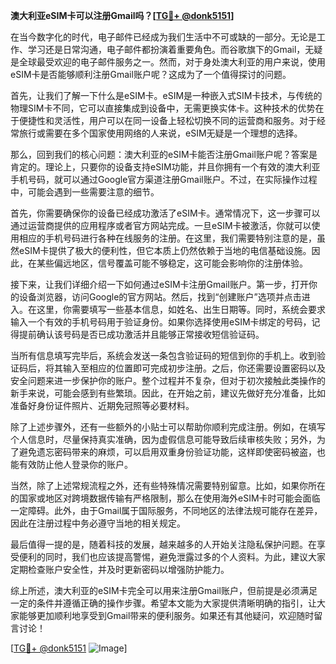 **澳大利亚eSIM卡可以注册Gmail吗？[[TG💪+ @donk5151](https://t.me/s/donk5151)]**

在当今数字化的时代，电子邮件已经成为我们生活中不可或缺的一部分。无论是工作、学习还是日常沟通，电子邮件都扮演着重要角色。而谷歌旗下的Gmail，无疑是全球最受欢迎的电子邮件服务之一。然而，对于身处澳大利亚的用户来说，使用eSIM卡是否能够顺利注册Gmail账户呢？这成为了一个值得探讨的问题。

首先，让我们了解一下什么是eSIM卡。eSIM是一种嵌入式SIM卡技术，与传统的物理SIM卡不同，它可以直接集成到设备中，无需更换实体卡。这种技术的优势在于便捷性和灵活性，用户可以在同一设备上轻松切换不同的运营商和服务。对于经常旅行或需要在多个国家使用网络的人来说，eSIM无疑是一个理想的选择。

那么，回到我们的核心问题：澳大利亚的eSIM卡能否注册Gmail账户呢？答案是肯定的。理论上，只要你的设备支持eSIM功能，并且你拥有一个有效的澳大利亚手机号码，就可以通过Google官方渠道注册Gmail账户。不过，在实际操作过程中，可能会遇到一些需要注意的细节。

首先，你需要确保你的设备已经成功激活了eSIM卡。通常情况下，这一步骤可以通过运营商提供的应用程序或者官方网站完成。一旦eSIM卡被激活，你就可以使用相应的手机号码进行各种在线服务的注册。在这里，我们需要特别注意的是，虽然eSIM卡提供了极大的便利性，但它本质上仍然依赖于当地的电信基础设施。因此，在某些偏远地区，信号覆盖可能不够稳定，这可能会影响你的注册体验。

接下来，让我们详细介绍一下如何通过eSIM卡注册Gmail账户。第一步，打开你的设备浏览器，访问Google的官方网站。然后，找到“创建账户”选项并点击进入。在这里，你需要填写一些基本信息，如姓名、出生日期等。同时，系统会要求输入一个有效的手机号码用于验证身份。如果你选择使用eSIM卡绑定的号码，记得提前确认该号码是否已成功激活并且能够正常接收短信验证码。

当所有信息填写完毕后，系统会发送一条包含验证码的短信到你的手机上。收到验证码后，将其输入至相应的位置即可完成初步注册。之后，你还需要设置密码以及安全问题来进一步保护你的账户。整个过程并不复杂，但对于初次接触此类操作的新手来说，可能会感到有些繁琐。因此，在开始之前，建议先做好充分准备，比如准备好身份证件照片、近期免冠照等必要材料。

除了上述步骤外，还有一些额外的小贴士可以帮助你顺利完成注册。例如，在填写个人信息时，尽量保持真实准确，因为虚假信息可能导致后续审核失败；另外，为了避免遗忘密码带来的麻烦，可以启用双重身份验证功能，这样即使密码被盗，也能有效防止他人登录你的账户。

当然，除了上述常规流程之外，还有些特殊情况需要特别留意。比如，如果你所在的国家或地区对跨境数据传输有严格限制，那么在使用海外eSIM卡时可能会面临一定障碍。此外，由于Gmail属于国际服务，不同地区的法律法规可能存在差异，因此在注册过程中务必遵守当地的相关规定。

最后值得一提的是，随着科技的发展，越来越多的人开始关注隐私保护问题。在享受便利的同时，我们也应该提高警惕，避免泄露过多的个人资料。为此，建议大家定期检查账户安全性，并及时更新密码以增强防护能力。

综上所述，澳大利亚的eSIM卡完全可以用来注册Gmail账户，但前提是必须满足一定的条件并遵循正确的操作步骤。希望本文能为大家提供清晰明确的指引，让大家能够更加顺利地享受到Gmail带来的便利服务。如果还有其他疑问，欢迎随时留言讨论！

[[TG💪+ @donk5151](https://t.me/s/donk5151) ![Image](https://i.postimg.cc/rwNCRYN7/Snipaste-2025-04-30-17-27-05.png)]